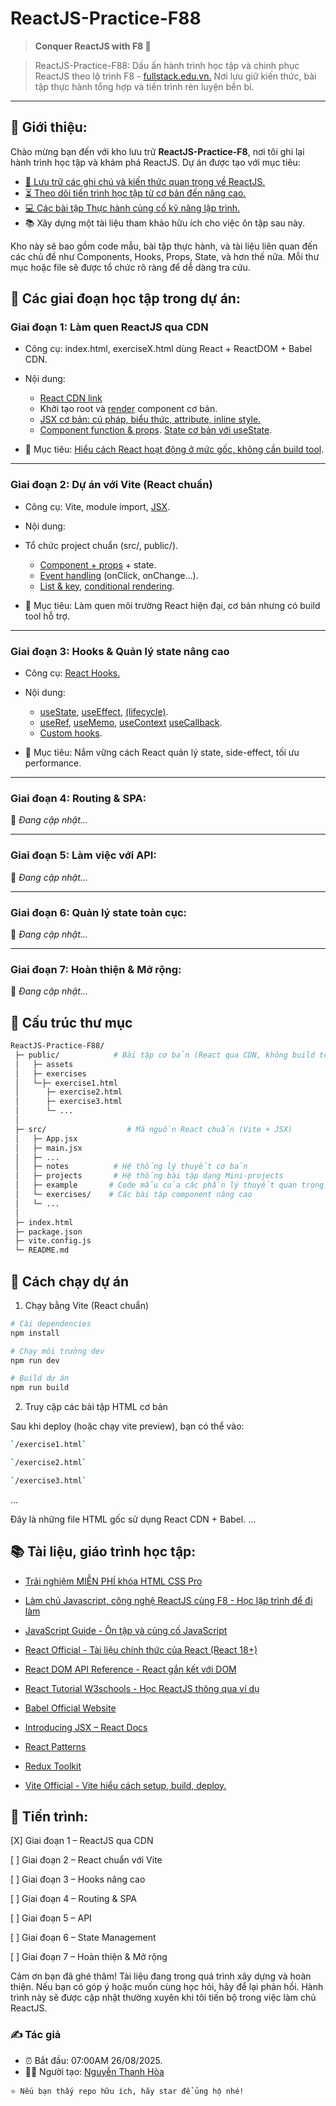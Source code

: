 # ReactJS-Practice-F88

> **Conquer ReactJS with F8 🚀**

> ReactJS-Practice-F88: Dấu ấn hành trình học tập và chinh phục ReactJS theo lộ
> trình F8 - [fullstack.edu.vn.](https://fullstack.edu.vn/) Nơi lưu giữ kiến
> thức, bài tập thực hành tổng hợp và tiến trình rèn luyện bền bỉ.

---

## 📌 Giới thiệu:

Chào mừng bạn đến với kho lưu trữ **ReactJS-Practice-F8**, nơi tôi ghi lại hành
trình học tập và khám phá ReactJS. Dự án được tạo với mục tiêu:

- [📝 Lưu trữ các ghi chú và kiến thức quan trọng về ReactJS.](https://github.com/chantastic/sites/blob/main/reactpatterns.com/hooks.md#usestate)
- [⏳ Theo dõi tiến trình học tập từ cơ bản đến nâng cao.]()
- [💻 Các bài tập Thực hành củng cố kỹ năng lập trình.]()
- 📚 Xây dựng một tài liệu tham khảo hữu ích cho việc ôn tập sau này.

Kho này sẽ bao gồm code mẫu, bài tập thực hành, và tài liệu liên quan đến các
chủ đề như Components, Hooks, Props, State, và hơn thế nữa. Mỗi thư mục hoặc
file sẽ được tổ chức rõ ràng để dễ dàng tra cứu.

## 📌 Các giai đoạn học tập trong dự án:

### Giai đoạn 1: Làm quen ReactJS qua CDN

- Công cụ: index.html, exerciseX.html dùng React + ReactDOM + Babel CDN.

- Nội dung:

  - [React CDN link](https://legacy.reactjs.org/docs/cdn-links.html)
  - Khởi tạo root và
    [render](https://vi.legacy.reactjs.org/docs/rendering-elements.html)
    component cơ bản.
  - [JSX cơ bản: cú pháp, biểu thức, attribute, inline style.](https://vi.legacy.reactjs.org/docs/introducing-jsx.html)
  - [Component function & props](https://vi.legacy.reactjs.org/docs/components-and-props.html).
    [State cơ bản với useState](https://vi.legacy.reactjs.org/docs/hooks-state.html).

- 🎯 Mục tiêu:
  [Hiểu cách React hoạt động ở mức gốc, không cần build tool](https://vi.legacy.reactjs.org/docs/add-react-to-a-website.html).

---

### Giai đoạn 2: Dự án với Vite (React chuẩn)

- Công cụ: Vite, module import,
  [JSX](https://vi.legacy.reactjs.org/docs/jsx-in-depth.html).

- Nội dung:

* Tổ chức project chuẩn (src/, public/).

  - [Component + props](https://vi.legacy.reactjs.org/docs/state-and-lifecycle.html) +
    state.
  - [Event handling](https://vi.legacy.reactjs.org/docs/handling-events.html)
    (onClick, onChange…).
  - [List & key](https://vi.legacy.reactjs.org/docs/lists-and-keys.html),
    [conditional rendering](https://vi.legacy.reactjs.org/docs/conditional-rendering.html).

- 🎯 Mục tiêu: Làm quen môi trường React hiện đại, cơ bản nhưng có build tool hỗ
  trợ.

---

### Giai đoạn 3: Hooks & Quản lý state nâng cao

- Công cụ:
  [React Hooks.](https://github.com/chantastic/sites/blob/main/reactpatterns.com/hooks.md#usestate)

- Nội dung:

  - [useState](https://vi.legacy.reactjs.org/docs/hooks-state.html),
    [useEffect](https://vi.legacy.reactjs.org/docs/hooks-effect.html),
    [(lifecycle)](https://vi.legacy.reactjs.org/docs/state-and-lifecycle.html).
  - [useRef](https://react.dev/reference/react/useRef),
    [useMemo](https://react.dev/reference/react/useMemo),
    [useContext](https://react.dev/reference/react/useContext)
    [useCallback](https://react.dev/reference/react/useCallback).
  - [Custom hooks](https://vi.legacy.reactjs.org/docs/hooks-custom.html).

- 🎯 Mục tiêu: Nắm vững cách React quản lý state, side-effect, tối ưu
  performance.

---

### Giai đoạn 4: Routing & SPA:

🚧 _Đang cập nhật..._

---

### Giai đoạn 5: Làm việc với API:

🚧 _Đang cập nhật..._

---

### Giai đoạn 6: Quản lý state toàn cục:

🚧 _Đang cập nhật..._

---

### Giai đoạn 7: Hoàn thiện & Mở rộng:

🚧 _Đang cập nhật..._

## 📂 Cấu trúc thư mục

```bash
ReactJS-Practice-F88/
 ├─ public/            # Bài tập cơ bản (React qua CDN, không build tool)
 │   ├─ assets
 │   ├─ exercises
 │   └─├─ exercise1.html
 │      ├─ exercise2.html
 │      ├─ exercise3.html
 │      └─ ...
 │
 ├─ src/                  # Mã nguồn React chuẩn (Vite + JSX)
 │   ├─ App.jsx
 │   ├─ main.jsx
 │   ├─ ...
 │   ├─ notes          # Hệ thống lý thuyết cơ bản
 │   ├─ projects       # Hệ thống bài tập dạng Mini-projects
 │   ├─ example       # Code mẫu của các phần lý thuyết quan trọng
 │   └─ exercises/    # Các bài tập component nâng cao
 │   └─ ...
 │
 ├─ index.html
 ├─ package.json
 ├─ vite.config.js
 └─ README.md
```

## 🚀 Cách chạy dự án

1. Chạy bằng Vite (React chuẩn)

```bash
# Cài dependencies
npm install

# Chạy môi trường dev
npm run dev

# Build dự án
npm run build

```

2. Truy cập các bài tập HTML cơ bản

Sau khi deploy (hoặc chạy vite preview), bạn có thể vào:

```bash
`/exercise1.html`

`/exercise2.html`

`/exercise3.html`

```

...

Đây là những file HTML gốc sử dụng React CDN + Babel. ...

## 📚 Tài liệu, giáo trình học tập:

- [Trải nghiệm MIỄN PHÍ khóa HTML CSS Pro](https://fullstack.edu.vn/landing/htmlcss/)

- [Làm chủ Javascript, công nghệ ReactJS cùng F8 - Học lập trình để đi làm](https://fullstack.edu.vn/landing/javascript/)

- [JavaScript Guide - Ôn tập và củng cố JavaScript](https://developer.mozilla.org/en-US/docs/Web/JavaScript/Guide)

- [React Official - Tài liệu chính thức của React (React 18+)](https://react.dev/)

- [React DOM API Reference - React gắn kết với DOM](https://react.dev/reference/react-dom)

- [React Tutorial W3schools - Học ReactJS thông qua ví dụ](https://www.w3schools.com/react/default.asp)

- [Babel Official Website](https://babeljs.io/docs/)

- [Introducing JSX – React Docs](https://react.dev/learn/writing-markup-with-jsx)

- [React Patterns](https://reactpatterns.com/)

- [Redux Toolkit](https://redux-toolkit.js.org/)

- [Vite Official - Vite hiểu cách setup, build, deploy.](https://vitejs.dev/guide/)

## 🌱 Tiến trình:

[X] Giai đoạn 1 – ReactJS qua CDN

[ ] Giai đoạn 2 – React chuẩn với Vite

[ ] Giai đoạn 3 – Hooks nâng cao

[ ] Giai đoạn 4 – Routing & SPA

[ ] Giai đoạn 5 – API

[ ] Giai đoạn 6 – State Management

[ ] Giai đoạn 7 – Hoàn thiện & Mở rộng

Cảm ơn bạn đã ghé thăm! Tài liệu đang trong quá trình xây dựng và hoàn thiện.
Nếu bạn có góp ý hoặc muốn cùng học hỏi, hãy để lại phản hồi. Hành trình này sẽ
được cập nhật thường xuyên khi tôi tiến bộ trong việc làm chủ ReactJS.

### ✍️ Tác giả

- ⏰ Bắt đầu: 07:00AM 26/08/2025.
- 👨‍💻 Người tạo:
  [Nguyễn Thanh Hòa](https://github.com/xuanphao19?tab=repositories)

```
⭐️ Nếu bạn thấy repo hữu ích, hãy star để ủng hộ nhé!
```
